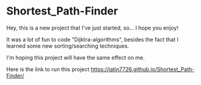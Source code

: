 # Shortest_Path-Finder
Hey, this is a new project that I've just started, so... I hope you enjoy!

It was a lot of fun to code "Dijktra-algorithms", besides the fact that I learned some new sorting/searching techniques.

I'm hoping this project will have the same effect on me.

Here is the link to run this project https://jatin7726.github.io/Shortest_Path-Finder/
